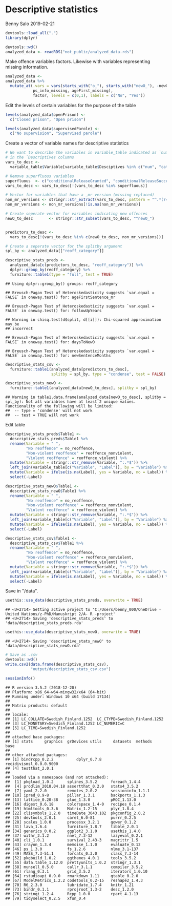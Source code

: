 Descriptive statistics
================
Benny Salo
2019-02-21

``` r
devtools::load_all(".")
library(dplyr)

devtools::wd()
analyzed_data <- readRDS("not_public/analyzed_data.rds")
```

Make offence variables factors. Likewise with variables representing missing information.

``` r
analyzed_data <-
analyzed_data %>% 
  mutate_at(.vars = vars(starts_with("o_"), starts_with("newO_"), -newO_violent,
            ps_info_missing, ageFirst_missing),
            factor, levels = c(0,1), labels = c("No", "Yes"))
```

Edit the levels of certain variables for the purpose of the table

``` r
levels(analyzed_data$openPrison) <-
  c("Closed prison", "Open prison")

levels(analyzed_data$supervisedParole) <- 
  c("No supervision", "Supervised parole")
```

Create a vector of variable names for descriptive statistics

``` r
# We want to describe the variables in variable_table indicated as `num`or`cat`
# in the `Descriptives columns
vars_to_desc <- 
  variable_table$Variable[variable_table$Desciptives %in% c("num", "cat")]

# Remove superfluous variables
superfluous  <- c("conditionalReleaseGranted", "conditionalReleaseSuccess")
vars_to_desc <- vars_to_desc[!(vars_to_desc %in% superfluous)]

# Vector for variables that have a _mr version (missing replaced)
non_mr_versions <- stringr::str_extract(vars_to_desc, pattern = "^.*(?=_mr$)")
non_mr_versions <- non_mr_versions[!is.na(non_mr_versions)]

# Create seperate vector for variables indicating new offences
newO_to_desc       <- stringr::str_subset(vars_to_desc, "^newO_")


predictors_to_desc <- 
  vars_to_desc[!(vars_to_desc %in% c(newO_to_desc, non_mr_versions))]
```

``` r
# Create a seperate vector for the splitby argument
spl_by <- analyzed_data[["reoff_category"]]

descriptive_stats_preds <- 
  analyzed_data[c(predictors_to_desc, "reoff_category")] %>% 
  dplyr::group_by(reoff_category) %>% 
  furniture::table1(type = "full", test = TRUE)
```

    ## Using dplyr::group_by() groups: reoff_category

    ## Breusch-Pagan Test of Heteroskedasticity suggests `var.equal = FALSE` in oneway.test() for: ageFirstSentence_mr

    ## Breusch-Pagan Test of Heteroskedasticity suggests `var.equal = FALSE` in oneway.test() for: followUpYears

    ## Warning in chisq.test(d$split, d[[i]]): Chi-squared approximation may be
    ## incorrect

    ## Breusch-Pagan Test of Heteroskedasticity suggests `var.equal = FALSE` in oneway.test() for: daysToNewO

    ## Breusch-Pagan Test of Heteroskedasticity suggests `var.equal = FALSE` in oneway.test() for: newSentenceMonths

``` r
descriptive_stats_csv <- 
  furniture::table1(analyzed_data[predictors_to_desc], 
                    splitby = spl_by, type = "condense", test = FALSE)
```

``` r
descriptive_stats_newO <- 
  furniture::table1(analyzed_data[newO_to_desc], splitby = spl_by)
```

    ## Warning in table1.data.frame(analyzed_data[newO_to_desc], splitby = spl_by): Not all variables have at least 2 unique values. Functionality of the following will be limited:
    ##  -- type = 'condense' will not work
    ##  -- test = TRUE will not work

Edit table

``` r
descriptive_stats_preds$Table1 <-
  descriptive_stats_preds$Table1 %>% 
  rename(Variable = " ",
         "No reoffence" = no_reoffence,
         "Non-violent reoffence" = reoffence_nonviolent,
         "Violent reoffence" = reoffence_violent) %>%
  mutate(Variable = stringr::str_remove(Variable, ":.*$")) %>% 
  left_join(variable_table[c("Variable", "Label")], by = "Variable") %>% 
  mutate(Variable = ifelse(is.na(Label), yes = Variable, no = Label)) %>%
  select(-Label)

descriptive_stats_newO$Table1 <-
  descriptive_stats_newO$Table1 %>% 
  rename(Variable = " ",
         "No reoffence" = no_reoffence,
         "Non-violent reoffence" = reoffence_nonviolent,
         "Violent reoffence" = reoffence_violent) %>%
  mutate(Variable = stringr::str_remove(Variable, ":.*$")) %>% 
  left_join(variable_table[c("Variable", "Label")], by = "Variable") %>% 
  mutate(Variable = ifelse(is.na(Label), yes = Variable, no = Label)) %>%
  select(-Label)

descriptive_stats_csv$Table1 <-
  descriptive_stats_csv$Table1 %>% 
  rename(Variable = " ",
         "No reoffence" = no_reoffence,
         "Non-violent reoffence" = reoffence_nonviolent,
         "Violent reoffence" = reoffence_violent) %>%
  mutate(Variable = stringr::str_remove(Variable, ":.*$")) %>% 
  left_join(variable_table[c("Variable", "Label")], by = "Variable") %>% 
  mutate(Variable = ifelse(is.na(Label), yes = Variable, no = Label)) %>%
  select(-Label)
```

Save in "/data".

``` r
usethis::use_data(descriptive_stats_preds, overwrite = TRUE)
```

    ## <U+2714> Setting active project to 'C:/Users/benny_000/OneDrive - United Nations/z-PhD/Manuskript 2/A- R -project'
    ## <U+2714> Saving 'descriptive_stats_preds' to 'data/descriptive_stats_preds.rda'

``` r
usethis::use_data(descriptive_stats_newO, overwrite = TRUE)
```

    ## <U+2714> Saving 'descriptive_stats_newO' to 'data/descriptive_stats_newO.rda'

``` r
# Save as .csv
devtools::wd()
write.csv2(data.frame(descriptive_stats_csv), 
           "output/descriptive_stats_csv.csv") 
```

``` r
sessionInfo()
```

    ## R version 3.5.2 (2018-12-20)
    ## Platform: x86_64-w64-mingw32/x64 (64-bit)
    ## Running under: Windows 10 x64 (build 17134)
    ## 
    ## Matrix products: default
    ## 
    ## locale:
    ## [1] LC_COLLATE=Swedish_Finland.1252  LC_CTYPE=Swedish_Finland.1252   
    ## [3] LC_MONETARY=Swedish_Finland.1252 LC_NUMERIC=C                    
    ## [5] LC_TIME=Swedish_Finland.1252    
    ## 
    ## attached base packages:
    ## [1] stats     graphics  grDevices utils     datasets  methods   base     
    ## 
    ## other attached packages:
    ## [1] bindrcpp_0.2.2          dplyr_0.7.8             recidivismsl_0.0.0.9000
    ## [4] testthat_2.0.1         
    ## 
    ## loaded via a namespace (and not attached):
    ##  [1] pkgload_1.0.2      splines_3.5.2      foreach_1.4.4     
    ##  [4] prodlim_2018.04.18 assertthat_0.2.0   stats4_3.5.2      
    ##  [7] yaml_2.2.0         remotes_2.0.2      sessioninfo_1.1.1 
    ## [10] ipred_0.9-8        pillar_1.3.1       backports_1.1.3   
    ## [13] lattice_0.20-38    glue_1.3.0         pROC_1.13.0       
    ## [16] digest_0.6.18      colorspace_1.4-0   recipes_0.1.4     
    ## [19] htmltools_0.3.6    Matrix_1.2-15      plyr_1.8.4        
    ## [22] clisymbols_1.2.0   timeDate_3043.102  pkgconfig_2.0.2   
    ## [25] devtools_2.0.1     caret_6.0-81       purrr_0.2.5       
    ## [28] scales_1.0.0       processx_3.2.1     gower_0.1.2       
    ## [31] lava_1.6.4         furniture_1.8.7    tibble_2.0.1      
    ## [34] generics_0.0.2     ggplot2_3.1.0      usethis_1.4.0     
    ## [37] withr_2.1.2        nnet_7.3-12        lazyeval_0.2.1    
    ## [40] cli_1.0.1          survival_2.43-3    magrittr_1.5      
    ## [43] crayon_1.3.4       memoise_1.1.0      evaluate_0.12     
    ## [46] ps_1.3.0           fs_1.2.6           nlme_3.1-137      
    ## [49] MASS_7.3-51.1      forcats_0.3.0      class_7.3-14      
    ## [52] pkgbuild_1.0.2     ggthemes_4.0.1     tools_3.5.2       
    ## [55] data.table_1.12.0  prettyunits_1.0.2  stringr_1.3.1     
    ## [58] munsell_0.5.0      callr_3.1.1        compiler_3.5.2    
    ## [61] rlang_0.3.1        grid_3.5.2         iterators_1.0.10  
    ## [64] rstudioapi_0.9.0   rmarkdown_1.11     gtable_0.2.0      
    ## [67] ModelMetrics_1.2.2 codetools_0.2-15   reshape2_1.4.3    
    ## [70] R6_2.3.0           lubridate_1.7.4    knitr_1.21        
    ## [73] bindr_0.1.1        rprojroot_1.3-2    desc_1.2.0        
    ## [76] stringi_1.2.4      Rcpp_1.0.0         rpart_4.1-13      
    ## [79] tidyselect_0.2.5   xfun_0.4

